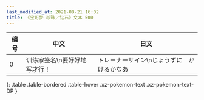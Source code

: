 ```yaml
---
last_modified_at: 2021-08-21 16:02
title: 《宝可梦 珍珠／钻石》文本 500
---
```

| 编号 | 中文 | 日文 |
| ---- | ---- | ---- |
| 0 | 训练家签名\n要好好地写才行！ | トレーナーサイン\nじょうずに　かけるかなあ |
{: .table .table-bordered .table-hover .xz-pokemon-text .xz-pokemon-text-DP }